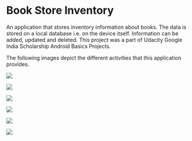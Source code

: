 # Book Store Inventory
An application that stores inventory information about books. The data is stored on a local database i.e. on the device itself. Information can be added, updated and deleted. This project was a part of Udacity Google India Scholarship Android Basics Projects.

The following images depict the different activities that this application provides.

![](app_images/no_books.png)

![](app_images/adding_book.png)

![](app_images/back_button.png)

![](app_images/book_list.png)

![](app_images/delete_book.png)

![](app_images/edit_a_book.png)

